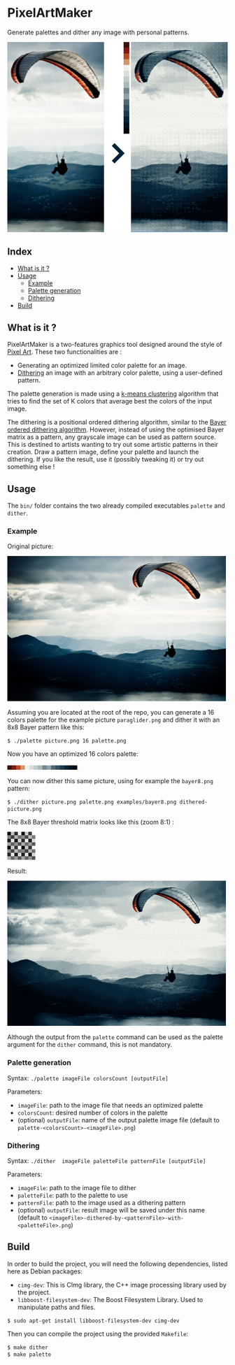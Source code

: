 # PixelArtMaker

Generate palettes and dither any image with personal patterns.

![Example](readme/process.png)

## Index
- [What is it ?](#-what-is-it-)
- [Usage](#-usage)
  * [Example](#-example)
  * [Palette generation](#-palette-generation)
  * [Dithering](#-dithering)
- [Build](#-build)


## What is it ?

PixelArtMaker is a two-features graphics tool designed around the
style of [Pixel Art](http://en.wikipedia.org/wiki/Pixel_art). These
two functionalities are :

* Generating an optimized limited color palette for an image.
* [Dithering](http://en.wikipedia.org/wiki/Dither) an image with an
  arbitrary color palette, using a user-defined pattern.

The palette generation is made using a
[k-means clustering](http://en.wikipedia.org/wiki/K-means_clustering)
algorithm that tries to find the set of K colors that average best the
colors of the input image.

The dithering is a positional ordered dithering algorithm, similar to
the
[Bayer ordered dithering algorithm](http://en.wikipedia.org/wiki/Ordered_dithering).
However, instead of using the optimised Bayer matrix as a pattern, any
grayscale image can be used as pattern source. This is destined to
artists wanting to try out some artistic patterns in their
creation. Draw a pattern image, define your palette and launch the
dithering. If you like the result, use it (possibly tweaking it) or
try out something else !

## Usage

The `bin/` folder contains the two already compiled executables `palette` and `dither`.

### Example

Original picture:

![Original Picture](readme/paraglider.png)

Assuming you are located at the root of the repo, you can generate a
16 colors palette for the example picture `paraglider.png` and dither
it with an 8x8 Bayer pattern like this:

	$ ./palette picture.png 16 palette.png

Now you have an optimized 16 colors palette:

![16 color palette](readme/paraglider-palettex8.png)

You can now dither this same picture, using for example the `bayer8.png` pattern:

	$ ./dither picture.png palette.png examples/bayer8.png dithered-picture.png

The 8x8 Bayer threshold matrix looks like this (zoom 8:1) :

![8x8 Bayer Matrix](readme/zoomBayer8.png)


Result:

![Dithered picture](readme/bayer-dithered-paraglider.png)

Although the output from the `palette` command can be used as the
palette argument for the `dither` command, this is not mandatory.

### Palette generation

Syntax: `./palette imageFile colorsCount [outputFile]`

Parameters:

* `imageFile`: path to the image file that needs an optimized palette
* `colorsCount`: desired number of colors in the palette
* (optional) `outputFile`: name of the output palette image file
  (default to `palette-<colorsCount>-<imageFile>.png`)

### Dithering

Syntax: `./dither  imageFile paletteFile patternFile [outputFile]`

Parameters:

* `imageFile`: path to the image file to dither
* `paletteFile`: path to the palette to use
* `patternFile`: path to the image used as a dithering pattern
* (optional) `outputFile`: result image will be saved under this name
  (default to `<imageFile>-dithered-by-<patternFile>-with-<paletteFile>.png`)


## Build

In order to build the project, you will need the following
dependencies, listed here as Debian packages:

* `cimg-dev`: This is CImg library, the C++ image processing library used by the project.
* `libboost-filesystem-dev`: The Boost Filesystem Library. Used to
  manipulate paths and files.

```
$ sudo apt-get install libboost-filesystem-dev cimg-dev
```

Then you can compile the project using the provided `Makefile`:

```
$ make dither
$ make palette
```


